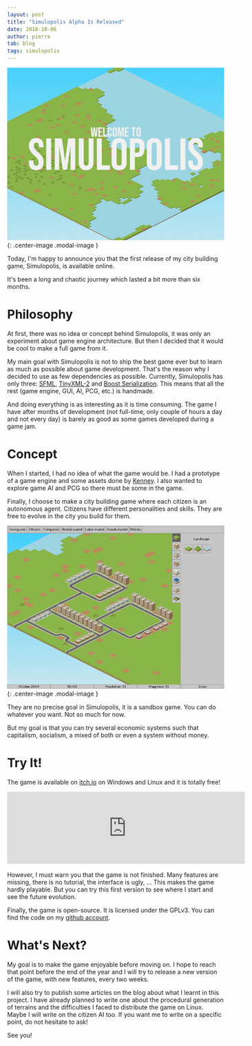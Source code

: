 ```yaml
---
layout: post
title: "Simulopolis Alpha Is Released"
date: 2018-10-06
author: pierre
tab: blog
tags: simulopolis
---
```


![Cover](/media/img/simulopolis-alpha-1/cover.png){: .center-image .modal-image }

Today, I'm happy to announce you that the first release of my city building game, Simulopolis, is available online.

It's been a long and chaotic journey which lasted a bit more than six months.

<!--more-->

# Philosophy

At first, there was no idea or concept behind Simulopolis, it was only an experiment about game engine architecture. But then I decided that it would be cool to make a full game from it.

My main goal with Simulopolis is not to ship the best game ever but to learn as much as possible about game development. That's the reason why I decided to use as few dependencies as possible. Currently, Simulopolis has only three: [SFML](https://www.sfml-dev.org/), [TinyXML-2](http://www.grinninglizard.com/tinyxml2/) and [Boost Serialization](https://www.boost.org/doc/libs/1_68_0/libs/serialization/doc/index.html). This means that all the rest (game engine, GUI, AI, PCG, etc.) is handmade.

And doing everything is as interesting as it is time consuming. The game I have after months of development (not full-time, only couple of hours a day and not every day) is barely as good as some games developed during a game jam.

# Concept

When I started, I had no idea of what the game would be. I had a prototype of a game engine and some assets done by [Kenney](https://opengameart.org/users/kenney). I also wanted to explore game AI and PCG so there must be some in the game.

Finally, I choose to make a city building game where each citizen is an autonomous agent. Citizens have different personalities and skills. They are free to evolve in the city you build for them.

![Screenshot](/media/img/simulopolis-alpha-1/screenshot.png){: .center-image .modal-image }

They are no precise goal in Simulopolis, it is a sandbox game. You can do whatever you want. Not so much for now.

But my goal is that you can try several economic systems such that capitalism, socialism, a mixed of both or even a system without money.

# Try It!

The game is available on [itch.io](https://pvigier.itch.io/simulopolis) on Windows and Linux and it is totally free!

<iframe src="https://itch.io/embed/295935" width="552" height="167" frameborder="0"></iframe>

However, I must warn you that the game is not finished. Many features are missing, there is no tutorial, the interface is ugly, ... This makes the game hardly playable. But you can try this first version to see where I start and see the future evolution.

Finally, the game is open-source. It is licensed under the GPLv3. You can find the code on my [github account](https://github.com/pvigier/Simulopolis).

# What's Next?

My goal is to make the game enjoyable before moving on. I hope to reach that point before the end of the year and I will try to release a new version of the game, with new features, every two weeks.

I will also try to publish some articles on the blog about what I learnt in this project. I have already planned to write one about the procedural generation of terrains and the difficulties I faced to distribute the game on Linux. Maybe I will write on the citizen AI too. If you want me to write on a specific point, do not hesitate to ask!

See you!
